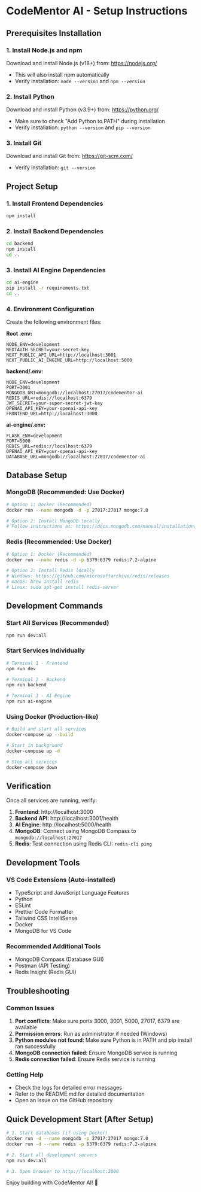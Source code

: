 # CodeMentor AI - Setup Instructions

## Prerequisites Installation

### 1. Install Node.js and npm
Download and install Node.js (v18+) from: https://nodejs.org/
- This will also install npm automatically
- Verify installation: `node --version` and `npm --version`

### 2. Install Python
Download and install Python (v3.9+) from: https://python.org/
- Make sure to check "Add Python to PATH" during installation
- Verify installation: `python --version` and `pip --version`

### 3. Install Git
Download and install Git from: https://git-scm.com/
- Verify installation: `git --version`

## Project Setup

### 1. Install Frontend Dependencies
```bash
npm install
```

### 2. Install Backend Dependencies
```bash
cd backend
npm install
cd ..
```

### 3. Install AI Engine Dependencies
```bash
cd ai-engine
pip install -r requirements.txt
cd ..
```

### 4. Environment Configuration
Create the following environment files:

**Root .env:**
```env
NODE_ENV=development
NEXTAUTH_SECRET=your-secret-key
NEXT_PUBLIC_API_URL=http://localhost:3001
NEXT_PUBLIC_AI_ENGINE_URL=http://localhost:5000
```

**backend/.env:**
```env
NODE_ENV=development
PORT=3001
MONGODB_URI=mongodb://localhost:27017/codementor-ai
REDIS_URL=redis://localhost:6379
JWT_SECRET=your-super-secret-jwt-key
OPENAI_API_KEY=your-openai-api-key
FRONTEND_URL=http://localhost:3000
```

**ai-engine/.env:**
```env
FLASK_ENV=development
PORT=5000
REDIS_URL=redis://localhost:6379
OPENAI_API_KEY=your-openai-api-key
DATABASE_URL=mongodb://localhost:27017/codementor-ai
```

## Database Setup

### MongoDB (Recommended: Use Docker)
```bash
# Option 1: Docker (Recommended)
docker run --name mongodb -d -p 27017:27017 mongo:7.0

# Option 2: Install MongoDB locally
# Follow instructions at: https://docs.mongodb.com/manual/installation/
```

### Redis (Recommended: Use Docker)
```bash
# Option 1: Docker (Recommended)
docker run --name redis -d -p 6379:6379 redis:7.2-alpine

# Option 2: Install Redis locally
# Windows: https://github.com/microsoftarchive/redis/releases
# macOS: brew install redis
# Linux: sudo apt-get install redis-server
```

## Development Commands

### Start All Services (Recommended)
```bash
npm run dev:all
```

### Start Services Individually
```bash
# Terminal 1 - Frontend
npm run dev

# Terminal 2 - Backend
npm run backend

# Terminal 3 - AI Engine
npm run ai-engine
```

### Using Docker (Production-like)
```bash
# Build and start all services
docker-compose up --build

# Start in background
docker-compose up -d

# Stop all services
docker-compose down
```

## Verification

Once all services are running, verify:

1. **Frontend**: http://localhost:3000
2. **Backend API**: http://localhost:3001/health
3. **AI Engine**: http://localhost:5000/health
4. **MongoDB**: Connect using MongoDB Compass to `mongodb://localhost:27017`
5. **Redis**: Test connection using Redis CLI: `redis-cli ping`

## Development Tools

### VS Code Extensions (Auto-installed)
- TypeScript and JavaScript Language Features
- Python
- ESLint
- Prettier Code Formatter
- Tailwind CSS IntelliSense
- Docker
- MongoDB for VS Code

### Recommended Additional Tools
- MongoDB Compass (Database GUI)
- Postman (API Testing)
- Redis Insight (Redis GUI)

## Troubleshooting

### Common Issues

1. **Port conflicts**: Make sure ports 3000, 3001, 5000, 27017, 6379 are available
2. **Permission errors**: Run as administrator if needed (Windows)
3. **Python modules not found**: Make sure Python is in PATH and pip install ran successfully
4. **MongoDB connection failed**: Ensure MongoDB service is running
5. **Redis connection failed**: Ensure Redis service is running

### Getting Help
- Check the logs for detailed error messages
- Refer to the README.md for detailed documentation
- Open an issue on the GitHub repository

## Quick Development Start (After Setup)

```bash
# 1. Start databases (if using Docker)
docker run -d --name mongodb -p 27017:27017 mongo:7.0
docker run -d --name redis -p 6379:6379 redis:7.2-alpine

# 2. Start all development servers
npm run dev:all

# 3. Open browser to http://localhost:3000
```

Enjoy building with CodeMentor AI! 🚀